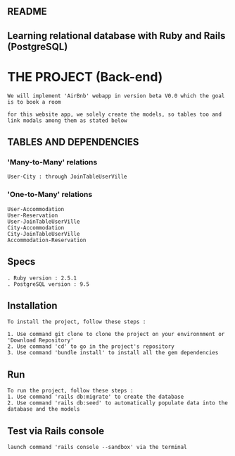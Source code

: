 ## README

## Learning relational database with Ruby and Rails (PostgreSQL)

# THE PROJECT (Back-end)

	We will implement 'AirBnb' webapp in version beta V0.0 which the goal is to book a room

	for this website app, we solely create the models, so tables too and link modals among them as stated below


## TABLES AND DEPENDENCIES

### 'Many-to-Many' relations

	User-City : through JoinTableUserVille

### 'One-to-Many' relations

	User-Accommodation
	User-Reservation
	User-JoinTableUserVille
	City-Accommodation
	City-JoinTableUserVille
	Accommodation-Reservation

## Specs

	. Ruby version : 2.5.1
	. PostgreSQL version : 9.5

## Installation

	To install the project, follow these steps :

    1. Use command git clone to clone the project on your environnment or 'Download Repository'
    2. Use command 'cd' to go in the project's repository
    3. Use command 'bundle install' to install all the gem dependencies

## Run

	To run the project, follow these steps :
	1. Use command 'rails db:migrate' to create the database
    2. Use command 'rails db:seed' to automatically populate data into the database and the models

## Test via Rails console

	launch command 'rails console --sandbox' via the terminal
